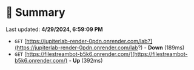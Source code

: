 # 📖 Summary
Last updated: **4/29/2024, 6:59:09 PM**

- `GET` [https://jupiterlab-render-0pdn.onrender.com/lab?](https://jupiterlab-render-0pdn.onrender.com/lab?) - **Down** (189ms)
- `GET` [https://filestreambot-b5k6.onrender.com/](https://filestreambot-b5k6.onrender.com/) - **Up** (392ms)
